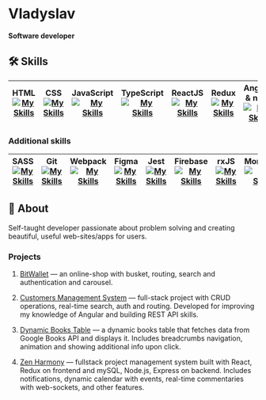# Vladyslav 
**Software developer**

## 🛠️ Skills
| HTML [![My Skills](https://skillicons.dev/icons?i=html)](https://skillicons.dev)  | CSS [![My Skills](https://skillicons.dev/icons?i=css)](https://skillicons.dev) |  JavaScript   [![My Skills](https://skillicons.dev/icons?i=js)](https://skillicons.dev) | TypeScript   [![My Skills](https://skillicons.dev/icons?i=ts)](https://skillicons.dev)   |  ReactJS  [![My Skills](https://skillicons.dev/icons?i=react)](https://skillicons.dev)   | Redux  [![My Skills](https://skillicons.dev/icons?i=redux)](https://skillicons.dev) | Angular & ngRx [![My Skills](https://skillicons.dev/icons?i=angular)](https://skillicons.dev) | Java  [![My Skills](https://skillicons.dev/icons?i=java)](https://skillicons.dev) | Spring  [![My Skills](https://skillicons.dev/icons?i=spring)](https://skillicons.dev) |
|---|---|---|---|---|---|---|---|---|


### Additional skills
| SASS [![My Skills](https://skillicons.dev/icons?i=sass)](https://skillicons.dev) | Git [![My Skills](https://skillicons.dev/icons?i=git)](https://skillicons.dev) | Webpack [![My Skills](https://skillicons.dev/icons?i=webpack)](https://skillicons.dev)   | Figma [![My Skills](https://skillicons.dev/icons?i=figma)](https://skillicons.dev)  | Jest [![My Skills](https://skillicons.dev/icons?i=jest)](https://skillicons.dev) |  Firebase [![My Skills](https://skillicons.dev/icons?i=firebase)](https://skillicons.dev) | rxJS [![My Skills](https://skillicons.dev/icons?i=rxjs)](https://skillicons.dev) | MongoDB [![My Skills](https://skillicons.dev/icons?i=mongodb)](https://skillicons.dev)| Node.js [![My Skills](https://skillicons.dev/icons?i=nodejs)](https://skillicons.dev) | MySQL [![My Skills](https://skillicons.dev/icons?i=mysql)](https://skillicons.dev) |
|---|---|---|---|---|---|---|---|---|---|


## 📃 About
Self-taught developer passionate about problem solving and creating beautiful, useful web-sites/apps for users. 

### Projects
1. <a href="https://github.com/XeiTon8/BitWallet">BitWallet</a> — an online-shop with busket, routing, search and authentication and carousel. 
2. <a href="https://github.com/XeiTon8/Customers-management-system">Customers Management System</a> — full-stack project with CRUD operations, real-time search, auth and routing. Developed for improving my knowledge of Angular and building REST API skills.

3. <a href="https://github.com/XeiTon8/Dynamic-Books-Table">Dynamic Books Table</a> — a dynamic books table that fetches data from Google Books API and displays it. Includes breadcrumbs navigation, animation and showing additional info upon click.
4. <a href="https://github.com/XeiTon8/Zen-Harmony">Zen Harmony</a> — fullstack project management system built with React, Redux on frontend and mySQL, Node.js, Express on backend. Includes notifications, dynamic calendar with events, real-time commentaries with web-sockets, and other features. 
